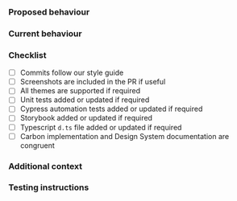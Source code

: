 ### Proposed behaviour
<!--
A clear and concise description of what changes this PR makes.

If applicable, add screenshots of a codesandbox to help explain your request. You can paste these directly into GitHub.

Please DO NOT share screenshots or the source code of your project.

You can create a codesandbox to show the behaviour before/after this pull request by forking this template https://codesandbox.io/s/carbon-quickstart-xi5jc

If you include a CodeSandbox link, the bot will fork it with the new built version of carbon.
If you have a commit that includes fixes #123 and issue #123 has a CodeSandbox link in the body, the bot will fork 
it with the new built version of carbon.
-->

### Current behaviour
<!--
A clear and concise description of the behaviour before this change.

If applicable, add screenshots. You can paste these directly into GitHub.
-->

### Checklist
<!-- Each PR should include the following -->

- [ ] Commits follow our style guide
- [ ] Screenshots are included in the PR if useful
- [ ] All themes are supported if required
- [ ] Unit tests added or updated if required
- [ ] Cypress automation tests added or updated if required
- [ ] Storybook added or updated if required
- [ ] Typescript `d.ts` file added or updated if required
- [ ] Carbon implementation and Design System documentation are congruent

### Additional context
<!-- Add any other context or links about the pull request here. -->

### Testing instructions
<!-- How can a reviewer test this PR? -->
